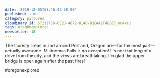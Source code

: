 ```yaml
---
date: '2019-12-05T08:46:42-08:00'
published: true
category: pictures
cloudinary_id: 57211758-8E2D-4872-B140-81CAA1F4DB55_ou4xru
tags: oregonexplored
newsletter: 38
---
```


The touristy areas in and around Portland, Oregon are—for the most part—actually awesome. Multnomah Falls is no exception! It's not that long of a drive from the city, and the views are breathtaking. I'm glad the upper bridge is open again after the past fires!

#oregonexplored